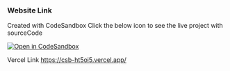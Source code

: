 <h3> Website Link</h3>

Created with CodeSandbox Click the below icon to see the live project with sourceCode 


[![Open in CodeSandbox](https://img.shields.io/badge/Open%20in-CodeSandbox-blue?style=flat-square&logo=codesandbox)](https://codesandbox.io/s/redux-learning-g3udj4)

Vercel Link https://csb-ht5oi5.vercel.app/

